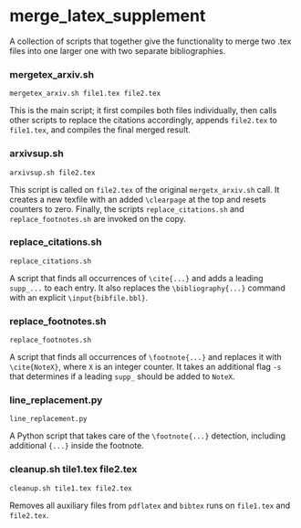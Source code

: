 # merge_latex_supplement
A collection of scripts that together give the functionality to merge two .tex files into one larger one with two separate bibliographies.

### mergetex_arxiv.sh
``mergetex_arxiv.sh file1.tex file2.tex``

This is the main script; it first compiles both files individually, then calls other scripts to replace the citations accordingly, appends ``file2.tex`` to ``file1.tex``, and compiles the final merged result.


### arxivsup.sh
``arxivsup.sh file2.tex``

This script is called on ``file2.tex`` of the original ``mergetx_arxiv.sh`` call. It creates a new texfile with an added ``\clearpage`` at the top and resets counters to zero. Finally, the scripts ``replace_citations.sh`` and ``replace_footnotes.sh`` are invoked on the copy.


### replace_citations.sh
``replace_citations.sh``

A script that finds all occurrences of ``\cite{...}`` and adds a leading ``supp_...`` to each entry. It also replaces the ``\bibliography{...}`` command with an explicit ``\input{bibfile.bbl}``.


### replace_footnotes.sh
``replace_footnotes.sh``

A script that finds all occurrences of ``\footnote{...}`` and replaces it with ``\cite{NoteX}``, where ``X`` is an integer counter. It takes an additional flag ``-s`` that determines if a leading ``supp_`` should be added to ``NoteX``.


### line_replacement.py
``line_replacement.py``

A Python script that takes care of the ``\footnote{...}`` detection, including additional ``{...}`` inside the footnote.


### cleanup.sh tile1.tex file2.tex
``cleanup.sh tile1.tex file2.tex``

Removes all auxiliary files from ``pdflatex`` and ``bibtex`` runs on ``file1.tex`` and ``file2.tex``.
